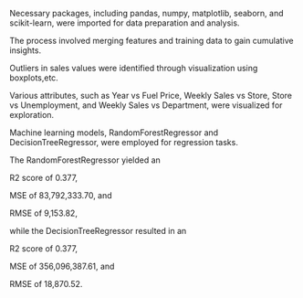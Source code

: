 Necessary packages, including pandas, numpy, matplotlib, seaborn, and scikit-learn, were imported for data preparation and analysis. 


The process involved merging features and training data to gain cumulative insights.


Outliers in sales values were identified through visualization using boxplots,etc. 


Various attributes, such as Year vs Fuel Price, Weekly Sales vs Store, Store vs Unemployment, and Weekly Sales vs Department, were visualized for exploration. 


Machine learning models, RandomForestRegressor and DecisionTreeRegressor, were employed for regression tasks. 

The RandomForestRegressor yielded an 

R2 score of 0.377, 

MSE of 83,792,333.70, and 

RMSE of 9,153.82, 


while the DecisionTreeRegressor resulted in an

R2 score of 0.377,

MSE of 356,096,387.61, and

RMSE of 18,870.52.
